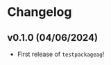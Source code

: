 # Changelog

<!--next-version-placeholder-->

## v0.1.0 (04/06/2024)

- First release of `testpackageag`!